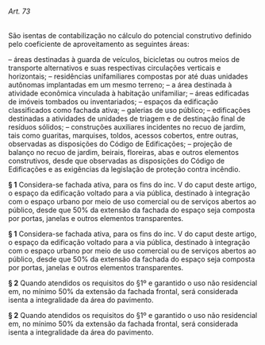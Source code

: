 
###### Art. 73
São isentas de contabilização no cálculo do potencial construtivo definido pelo coeficiente de aproveitamento as seguintes áreas:

– áreas destinadas à guarda de veículos, bicicletas ou outros meios de transporte alternativos e suas respectivas circulações verticais e horizontais;
– residências unifamiliares compostas por até duas unidades autônomas implantadas em um mesmo terreno;
– a área destinada à atividade econômica vinculada à habitação unifamiliar;
– áreas edificadas de imóveis tombados ou inventariados;
– espaços da edificação classificados como fachada ativa;
– galerias de uso público;
– edificações destinadas a atividades de unidades de triagem e de destinação final de resíduos sólidos;
– construções auxiliares incidentes no recuo de jardim, tais como guaritas, marquises, toldos, acessos cobertos, entre outras, observadas as disposições do Código de Edificações;
– projeção de balanço no recuo de jardim, beirais, floreiras, abas e outros elementos construtivos, desde que observadas as disposições do Código de Edificações e as exigências da legislação de proteção contra incêndio.

**§ 1** Considera-se fachada ativa, para os fins do inc. V do caput deste artigo, o espaço da edificação voltado para a via pública, destinado à integração com o espaço urbano por meio de uso comercial ou de serviços abertos ao público, desde que 50% da extensão da fachada do espaço seja composta por portas, janelas e outros elementos transparentes.

**§ 1** Considera-se fachada ativa, para os fins do inc. V do caput deste artigo, o espaço da edificação voltado para a via pública, destinado à integração com o espaço urbano por meio de uso comercial ou de serviços abertos ao público, desde que 50% da extensão da fachada do espaço seja composta por portas, janelas e outros elementos transparentes.

**§ 2** Quando atendidos os requisitos do §1º e garantido o uso não residencial em, no mínimo 50% da extensão da fachada frontal, será considerada isenta a integralidade da área do pavimento.

**§ 2** Quando atendidos os requisitos do §1º e garantido o uso não residencial em, no mínimo 50% da extensão da fachada frontal, será considerada isenta a integralidade da área do pavimento.
